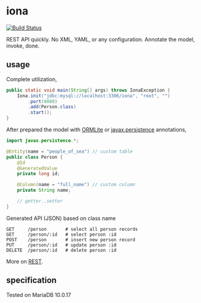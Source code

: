 iona
=====

[![Build Status][travis-img]][travis-url]

[travis-img]: http://img.shields.io/travis/drabiter/iona.svg?style=flat-square
[travis-url]: https://travis-ci.org/drabiter/iona

REST API quickly. No XML, YAML, or any configuration. Annotate the model, invoke, done.

## usage
Complete utilization,
```java
public static void main(String[] args) throws IonaException {
    Iona.init("jdbc:mysql://localhost:3306/iona", "root", "")
        .port(8080)
        .add(Person.class)
        .start();
}
```
After prepared the model with [ORMLite](http://ormlite.com/javadoc/ormlite-core/doc-files/ormlite_2.html#Local-Annotations) or [javax.persistence](http://ormlite.com/javadoc/ormlite-core/doc-files/ormlite_2.html#Javax-Persistence-Annotations) annotations,
```java
import javax.persistence.*;

@Entity(name = "people_of_sea") // custom table
public class Person {
    @Id
    @GeneratedValue
    private long id;

    @Column(name = "full_name") // custom column
    private String name;

    // getter..setter
}
```
Generated API (JSON) based on class name
```
GET     /person       # select all person records
GET     /person/:id   # select person :id
POST    /person       # insert new person record
PUT     /person/:id   # update person :id
DELETE  /person/:id   # delete person :id
```
More on [REST](https://github.com/drabiter/iona/wiki/REST-Specification).

## specification
Tested on MariaDB 10.0.17
